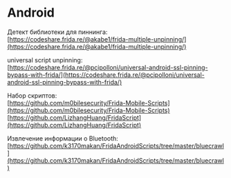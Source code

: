 # Android

Детект библиотеки для пиннинга: [https://codeshare.frida.re/@akabe1/frida-multiple-unpinning/](https://codeshare.frida.re/@akabe1/frida-multiple-unpinning/)

universal script unpinning: [https://codeshare.frida.re/@pcipolloni/universal-android-ssl-pinning-bypass-with-frida/](https://codeshare.frida.re/@pcipolloni/universal-android-ssl-pinning-bypass-with-frida/)

Набор скриптов:   
[https://github.com/m0bilesecurity/Frida-Mobile-Scripts](https://github.com/m0bilesecurity/Frida-Mobile-Scripts)  
[https://github.com/LizhangHuang/FridaScript](https://github.com/LizhangHuang/FridaScript)  


Извлечение информации о Bluetooth: [https://github.com/k3170makan/FridaAndroidScripts/tree/master/bluecrawl](https://github.com/k3170makan/FridaAndroidScripts/tree/master/bluecrawl)







